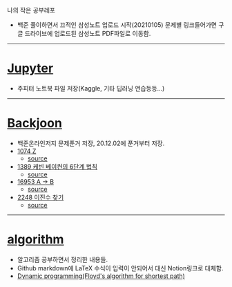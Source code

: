나의 작은 공부레포

- 백준 풀이하면서 끄적인 삼성노트 업로드 시작(20210105) 문제별 링크들어가면 구글 드라이브에 업로드된 삼성노트 PDF파일로 이동함.

-----------------------------------------------------

# <a href="https://github.com/elixter/Study/tree/main/Jupyter">Jupyter</a>
* 주피터 노트북 파일 저장(Kaggle, 기타 딥러닝 연습등등...)

----------------------------------------------------------------------------------------------

# <a href="https://github.com/elixter/Study/tree/main/Baekjoon">Backjoon</a>
- 백준온라인저지 문제푼거 저장, 20.12.02에 푼거부터 저장.
- <a href="https://drive.google.com/file/d/13_kMTN8jTZs49g0anzGYJlVlGB8PjADz/view?usp=sharing" target="_blank">1074 Z</a>
  + <a href="https://github.com/elixter/Study/blob/main/Baekjoon/1074.cpp">source</a>
- <a href="https://drive.google.com/file/d/13o5GrjSIfV9vfUQlNVdFCUyodKNmt3Ws/view?usp=sharing" target="_blank">1389 케빈 베이컨의 6단계 법칙</a>
  + <a href="https://github.com/elixter/Study/blob/main/Baekjoon/1389.cpp">source</a>
- <a href="https://drive.google.com/file/d/13tA5zPpZEXegfZXdRiSmlfD1FBhUaTd_/view?usp=sharing" target="_blank">16953 A → B</a>
  + <a href="https://github.com/elixter/Study/blob/main/Baekjoon/16953.cpp">source</a>
- <a href="https://drive.google.com/file/d/14rfD3zN1Ih9_syzsmjXHokpQ3y71a7qA/view?usp=sharing" target="_blank">2248 이진수 찾기</a>
  + <a href="https://github.com/elixter/Study/blob/main/Baekjoon/2248.cpp">source</a>
--------------------------------------------------------------------------

# <a href="https://github.com/elixter/Study/tree/main/algorithm">algorithm</a>
- 알고리즘 공부하면서 정리한 내용들.
- Github markdown에 LaTeX 수식이 입력이 안되어서 대신 Notion링크로 대체함.
- <a href="https://www.notion.so/Floyd-s-Algorithm-for-shortest-paths-73a8304cb0fa40e89ed930cd03762f65">Dynamic programming(Floyd's algorithm for shortest path)</a>
